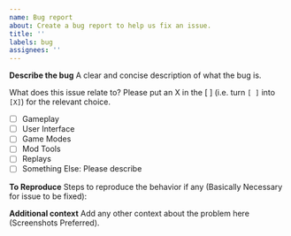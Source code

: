 ```yaml
---
name: Bug report
about: Create a bug report to help us fix an issue.
title: ''
labels: bug
assignees: ''
---
```


**Describe the bug**
A clear and concise description of what the bug is.

What does this issue relate to? Please put an X in the [ ] (i.e. turn `[ ]` into `[X]`) for the relevant choice.

- [ ] Gameplay
- [ ] User Interface
- [ ] Game Modes
- [ ] Mod Tools
- [ ] Replays
- [ ] Something Else: Please describe

**To Reproduce**
Steps to reproduce the behavior if any (Basically Necessary for issue to be fixed):

**Additional context**
Add any other context about the problem here (Screenshots Preferred).
